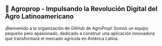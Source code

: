 ## 🌱 Agroprop - Impulsando la Revolución Digital del Agro Latinoamericano
¡Bienvenido a la organización de GitHub de AgroProp! Somos un equipo pequeño pero apasionado, dedicado a construir una aplicación innovadora que transformará el mercado agrícola en América Latina.
